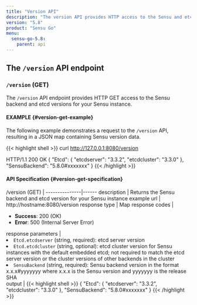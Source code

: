 ```yaml
---
title: "Version API"
description: "The version API provides HTTP access to the Sensu and etcd versions. Here’s a reference for the version API in Sensu Go, including examples for returning version information about your Sensu instance. Read on for the full reference."
version: "5.8"
product: "Sensu Go"
menu:
  sensu-go-5.8:
    parent: api
---
```


## The `/version` API endpoint

### `/version` (GET)

The `/version` API endpoint provides HTTP GET access to the Sensu backend and etcd versions for your Sensu instance.

#### EXAMPLE {#version-get-example}

The following example demonstrates a request to the `/version` API, resulting in
a JSON map containing Sensu version data.

{{< highlight shell >}}
curl http://127.0.0.1:8080/version

HTTP/1.1 200 OK
{
  "Etcd": {
    "etcdserver": "3.3.2",
    "etcdcluster": "3.3.0"
  },
  "SensuBackend": "5.8.0#xxxxxxx"
}
{{< /highlight >}}

#### API Specification {#version-get-specification}

/version (GET)  | 
---------------|------
description    | Returns the Sensu backend and etcd version for your Sensu instance
example url    | http://hostname:8080/version
response type  | Map
response codes | <ul><li>**Success**: 200 (OK)</li><li>**Error**: 500 (Internal Server Error)</li></ul>
response parameters | <li>`Etcd.etcdserver` (string, required): etcd server version</li><li>`Etcd.etcdcluster` (string, optional): etcd cluster version for Sensu instances with the default embedded etcd; not required to match the etcd server version or the cluster versions of other backends in the cluster</li><li>`SensuBackend` (string, required): Sensu backend version in the format x.x.x#yyyyyyy where x.x.x is the Sensu version and yyyyyyy is the release SHA</li>
output         | {{< highlight shell >}}
{
  "Etcd": {
    "etcdserver": "3.3.2",
    "etcdcluster": "3.3.0"
  },
  "SensuBackend": "5.8.0#xxxxxxx"
}
{{< /highlight >}}
